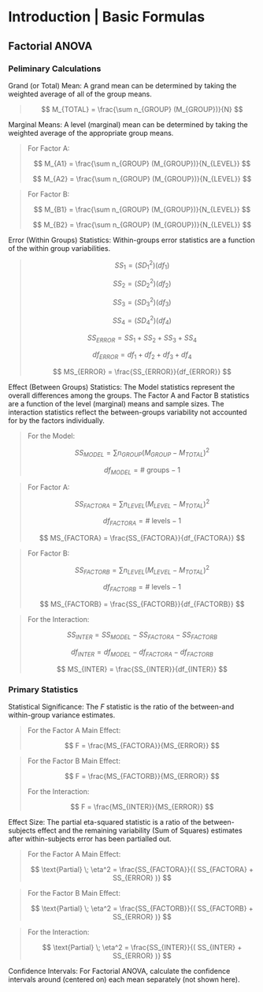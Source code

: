 # Introduction | Basic Formulas

## Factorial ANOVA

### Peliminary Calculations

Grand (or Total) Mean: A grand mean can be determined by taking the weighted average of all of the group means.

> $$ M_{TOTAL} = \frac{\sum n_{GROUP} (M_{GROUP})}{N} $$

Marginal Means: A level (marginal) mean can be determined by taking the weighted average of the appropriate group means.

> For Factor A:  
>
> $$ M_{A1} = \frac{\sum n_{GROUP} (M_{GROUP})}{N_{LEVEL}} $$
>
> $$ M_{A2} = \frac{\sum n_{GROUP} (M_{GROUP})}{N_{LEVEL}} $$

> For Factor B: 
> 
> $$ M_{B1} = \frac{\sum n_{GROUP} (M_{GROUP})}{N_{LEVEL}} $$
>
> $$ M_{B2} = \frac{\sum n_{GROUP} (M_{GROUP})}{N_{LEVEL}} $$

Error (Within Groups) Statistics: Within-groups error statistics are a function of the within group variabilities.

> $$ SS_1 = ( SD_1^2 ) ( df_1 ) $$
>
> $$ SS_2 = ( SD_2^2 ) ( df_2 ) $$
>
> $$ SS_3 = ( SD_3^2 ) ( df_3 ) $$
>
> $$ SS_4 = ( SD_4^2 ) ( df_4 ) $$
>
> $$ SS_{ERROR} = SS_1 + SS_2 + SS_3 + SS_4 $$
>
> $$ df_{ERROR} = df_1 + df_2 + df_3 +df_4 $$
>
> $$ MS_{ERROR} = \frac{SS_{ERROR}}{df_{ERROR}} $$

Effect (Between Groups) Statistics: The Model statistics represent the overall differences among the groups. The Factor A and Factor B statistics are a function of the level (marginal) means and sample sizes. The interaction statistics reflect the between-groups variability not accounted for by the factors individually.

> For the Model:  
>
> $$ SS_{MODEL} = \sum n_{GROUP} (M_{GROUP} - M_{TOTAL})^2 $$
>
> $$ df_{MODEL} = \text{# groups} − 1 $$

> For Factor A:  
>
> $$ SS_{FACTORA} = \sum n_{LEVEL} (M_{LEVEL} - M_{TOTAL})^2 $$
>
> $$ df_{FACTORA} = \text{# levels} − 1 $$
>
> $$ MS_{FACTORA} = \frac{SS_{FACTORA}}{df_{FACTORA}} $$

> For Factor B:  
>
> $$ SS_{FACTORB} = \sum n_{LEVEL} (M_{LEVEL} - M_{TOTAL})^2 $$
>
> $$ df_{FACTORB} = \text{# levels} − 1 $$
>
> $$ MS_{FACTORB} = \frac{SS_{FACTORB}}{df_{FACTORB}} $$

> For the Interaction:  
>
> $$ SS_{INTER} = SS_{MODEL} - SS_{FACTORA} - SS_{FACTORB} $$
>
> $$ df_{INTER} = df_{MODEL} - df_{FACTORA} - df_{FACTORB} $$
>
> $$ MS_{INTER} = \frac{SS_{INTER}}{df_{INTER}} $$

### Primary Statistics

Statistical Significance: The *F* statistic is the ratio of the between-and within-group variance estimates. 

> For the Factor A Main Effect:  
>
> $$ F = \frac{MS_{FACTORA}}{MS_{ERROR}} $$

> For the Factor B Main Effect:  
>
> $$ F = \frac{MS_{FACTORB}}{MS_{ERROR}} $$
>
> For the Interaction:  
>
> $$ F = \frac{MS_{INTER}}{MS_{ERROR}} $$

Effect Size: The partial eta-squared statistic is a ratio of the between-subjects effect and the remaining variability (Sum of Squares) estimates after within-subjects error has been partialled out.

> For the Factor A Main Effect:  
>
> $$ \text{Partial} \; \eta^2 = \frac{SS_{FACTORA}}{( SS_{FACTORA} + SS_{ERROR} )} $$

> For the Factor B Main Effect:  
>
> $$ \text{Partial} \; \eta^2 = \frac{SS_{FACTORB}}{( SS_{FACTORB} + SS_{ERROR} )} $$

> For the Interaction:  
>
> $$ \text{Partial} \; \eta^2 = \frac{SS_{INTER}}{( SS_{INTER} + SS_{ERROR} )} $$

Confidence Intervals: For Factorial ANOVA, calculate the confidence intervals around (centered on) each mean separately (not shown here).
